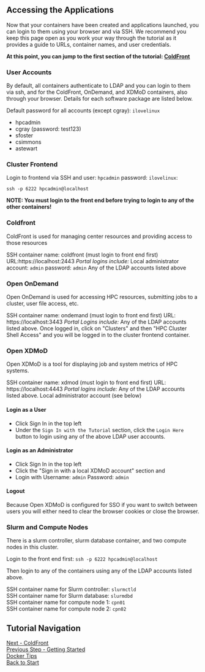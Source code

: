 ## Accessing the Applications

Now that your containers have been created and applications launched, you can login to them using your browser and via SSH.  We recommend you keep this page open as you work your way through the tutorial as it provides a guide to URLs, container names, and user credentials.

**At this point, you can jump to the first section of the tutorial:  [ColdFront](../coldfront/README.md)**


### User Accounts

By default, all containers authenticate to LDAP and you can login to them via ssh, and for the ColdFront, OnDemand, and XDMoD containers, also through your browser.  Details for each software package are listed below.

Default password for all accounts (except cgray): `ilovelinux`

- hpcadmin
- cgray (password: test123)
- sfoster
- csimmons
- astewart

### Cluster Frontend

Login to frontend via SSH and user: `hpcadmin` password: `ilovelinux`:
```
ssh -p 6222 hpcadmin@localhost
```  
**NOTE: You must login to the front end before trying to login to any of the other containers!**

### Coldfront

ColdFront is used for managing center resources and providing access to those resources

SSH container name: coldfront (must login to front end first)
URL:https://localhost:2443
*Portal logins include:*
Local administrator account: `admin` password: `admin`
Any of the LDAP accounts listed above

### Open OnDemand

Open OnDemand is used for accessing HPC resources, submitting jobs to a cluster, user file access, etc.

SSH container name: ondemand (must login to front end first)
URL: https://localhost:3443
*Portal Logins include:*
Any of the LDAP accounts listed above.
Once logged in, click on "Clusters" and then "HPC Cluster Shell Access" and you will be logged in to the cluster frontend container.

### Open XDMoD

Open XDMoD is a tool for displaying job and system metrics of HPC systems.

SSH container name: xdmod (must login to front end first)
URL: https://localhost:4443
*Portal logins include:*
Any of the LDAP accounts listed above.
Local administrator account (see below)

#### Login as a User

* Click Sign In in the top left
* Under the `Sign In with the Tutorial` section, click the `Login Here` button to login using any of the above LDAP user accounts.

#### Login as an Administrator

* Click Sign In in the top left
* Click the "Sign in with a local XDMoD account" section and
* Login with Username: `admin` Password: `admin`

#### Logout
Because Open XDMoD is configured for SSO if you want to switch between users you will either need to clear the browser cookies or close the browser.



### Slurm and Compute Nodes

There is a slurm controller, slurm database container, and two compute nodes in this cluster.

Login to the front end first:
`ssh -p 6222 hpcadmin@localhost`

Then login to any of the containers using any of the LDAP accounts listed above.  

SSH container name for Slurm controller: `slurmctld`  
SSH container name for Slurm database: `slurmdbd`  
SSH container name for compute node 1: `cpn01`  
SSH container name for compute node 2: `cpn02`  




## Tutorial Navigation
[Next - ColdFront](../coldfront/README.md)  
[Previous Step - Getting Started](getting_started.md)  
[Docker Tips](docker_tips.md)  
[Back to Start](../README.md)  
